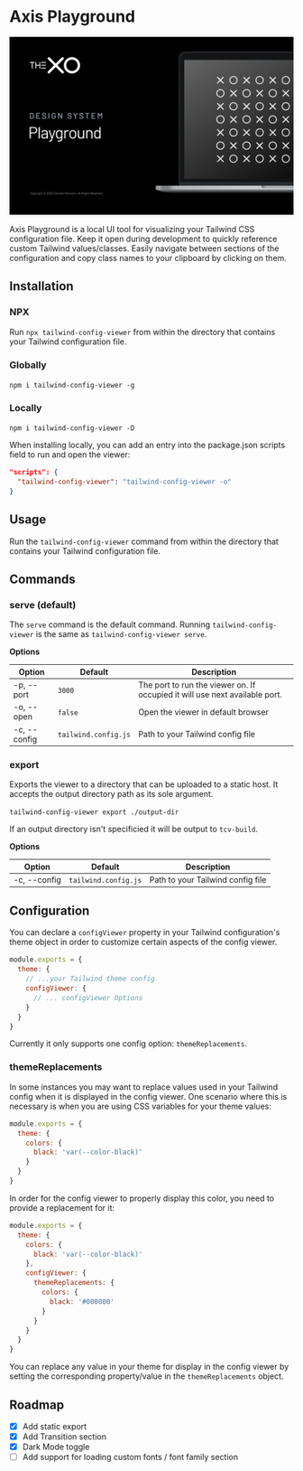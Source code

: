 # Axis Playground

![Screenshot of UI](https://github.com/alassetter/axis-playground-starter/raw/master/ui-example.jpg)

Axis Playground is a local UI tool for visualizing your Tailwind CSS configuration file. Keep it open during development to quickly reference custom Tailwind values/classes. Easily navigate between sections of the configuration and copy class names to your clipboard by clicking on them.

## Installation

### NPX
Run `npx tailwind-config-viewer` from within the directory that contains your Tailwind configuration file.

### Globally
`npm i tailwind-config-viewer -g`

### Locally
`npm i tailwind-config-viewer -D`

When installing locally, you can add an entry into the package.json scripts field to run and open the viewer:

```json
"scripts": {
  "tailwind-config-viewer": "tailwind-config-viewer -o"
}
```

## Usage

Run the `tailwind-config-viewer` command from within the directory that contains your Tailwind configuration file.

## Commands

### serve (default)

The `serve` command is the default command. Running `tailwind-config-viewer` is the same as `tailwind-config-viewer serve`.

**Options**

|Option|Default|Description|
|----|----|----|
|-p, --port|`3000`|The port to run the viewer on. If occupied it will use next available port.|
|-o, --open|`false`|Open the viewer in default browser|
|-c, --config|`tailwind.config.js`|Path to your Tailwind config file|

### export

Exports the viewer to a directory that can be uploaded to a static host. It accepts the output directory path as its sole argument.

`tailwind-config-viewer export ./output-dir`

If an output directory isn't specificied it will be output to `tcv-build`.

**Options**

|Option|Default|Description|
|----|----|----|
|-c, --config|`tailwind.config.js`|Path to your Tailwind config file|

## Configuration

You can declare a `configViewer` property in your Tailwind configuration's theme object in order to customize certain aspects of the config viewer.

```js
module.exports = {
  theme: {
    // ...your Tailwind theme config
    configViewer: {
      // ... configViewer Options
    }
  }
}
```
Currently it only supports one config option: `themeReplacements`.

### themeReplacements

In some instances you may want to replace values used in your Tailwind config when it is displayed in the config viewer. One scenario where this is necessary is when you are using CSS variables for your theme values:

```js
module.exports = {
  theme: {
    colors: {
      black: 'var(--color-black)'
    }
  }
}
```

In order for the config viewer to properly display this color, you need to provide a replacement for it:

```js
module.exports = {
  theme: {
    colors: {
      black: 'var(--color-black)'
    },
    configViewer: {
      themeReplacements: {
        colors: {
          black: '#000000'
        }
      }
    }
  }
}
```

You can replace any value in your theme for display in the config viewer by setting the corresponding property/value in the `themeReplacements` object.

## Roadmap

- [x] Add static export
- [x] Add Transition section
- [x] Dark Mode toggle
- [ ] Add support for loading custom fonts / font family section
